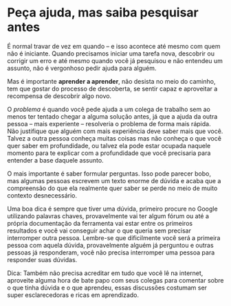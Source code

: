 # Peça ajuda, mas saiba pesquisar antes
É normal travar de vez em quando – e isso acontece até mesmo com quem não é iniciante. Quando precisamos iniciar uma tarefa nova, descobrir ou corrigir um erro e até mesmo quando você já pesquisou e não entendeu um assunto, não é vergonhoso pedir ajuda para alguém.

Mas é importante **aprender a aprender**, não desista no meio do caminho, tem que gostar do processo de descoberta, se sentir capaz e aproveitar a recompensa de descobrir algo novo.

O *problema* é quando você pede ajuda a um colega de trabalho sem ao menos ter tentado chegar a alguma solução antes, já que a ajuda da outra pessoa – mais experiente – resolveria o problema de forma mais rápida.
Não justifique que alguém com mais experiência deve saber mais que você. Talvez a outra pessoa conheça muitas coisas mas não conheça o que você quer saber em profundidade, ou talvez ela pode estar ocupada naquele momento para te explicar com a profundidade que você precisaria para entender a base daquele assunto. 

O mais importante é saber formular perguntas. Isso pode parecer bobo, mas algumas pessoas escrevem um texto enorme de dúvida e acaba que a compreensão do que ela realmente quer saber se perde no meio de muito contexto desnecessário.

Uma boa dica é sempre que tiver uma dúvida, primeiro procure no Google utilizando palavras chaves, provavelmente vai ter algum fórum ou até a própria documentação da ferramenta vai estar entre os primeiros resultados e você vai conseguir achar o que queria sem precisar interromper outra pessoa. Lembre-se que dificilmente você será a primeira pessoa com aquela dúvida, provavelmente alguém já perguntou e outras pessoas já responderam, você não precisa interromper uma pessoa para responder suas dúvidas. 

Dica: Também não precisa acreditar em tudo que você lê na internet, aproveite alguma hora de bate papo com seus colegas para comentar sobre o que tinha dúvida e o que aprendeu, essas discussões costumam ser super esclarecedoras e ricas em aprendizado.
